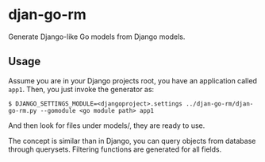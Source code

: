 # djan-go-rm

Generate Django-like Go models from Django models.

## Usage

Assume you are in your Django projects root, you have an application called `app1`. Then, you just invoke the generator as:

```shell
$ DJANGO_SETTINGS_MODULE=<djangoproject>.settings ../djan-go-rm/djan-go-rm.py --gomodule <go module path> app1
```

And then look for files under models/, they are ready to use.

The concept is similar than in Django, you can query objects from database through querysets. Filtering functions are generated for all fields.
